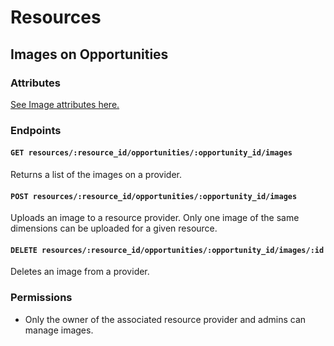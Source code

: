 # Resources

## Images on Opportunities

### Attributes

[See Image attributes here.](/docs/resources/providers/images.md)

### Endpoints

#### `GET resources/:resource_id/opportunities/:opportunity_id/images`

Returns a list of the images on a provider.

#### `POST resources/:resource_id/opportunities/:opportunity_id/images`

Uploads an image to a resource provider. Only one image of the same dimensions can be uploaded for a given resource.

#### `DELETE resources/:resource_id/opportunities/:opportunity_id/images/:id`

Deletes an image from a provider.

### Permissions

* Only the owner of the associated resource provider and admins can manage images.
